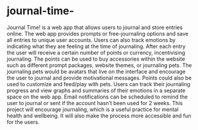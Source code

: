 # journal-time-
Journal Time! is a web app that allows users to journal and store entries online. The web app provides prompts or free-journaling options and save all entries to unique user accounts. Users can also track emotions by indicating what they are feeling at the time of journaling. After each entry the user will receive a certain number of points or currency, incentivising journaling. The points can be used to buy accessories within the website such as different prompt packages, website themes, or journaling pets. The journaling pets would be avatars that live on the interface and encourage the user to journal and provide motivational messages. Points could also be used to customize and feed/play with pets. Users can track their journaling progress and view graphs and summaries of their emotions in a separate space on the web app. Email notifications can be scheduled to remind the user to journal or sent if the account hasn’t been used for 2 weeks. This project will encourage journaling, which is a useful practice for mental health and wellbeing. It will also make the process more accessible and fun for the users.
